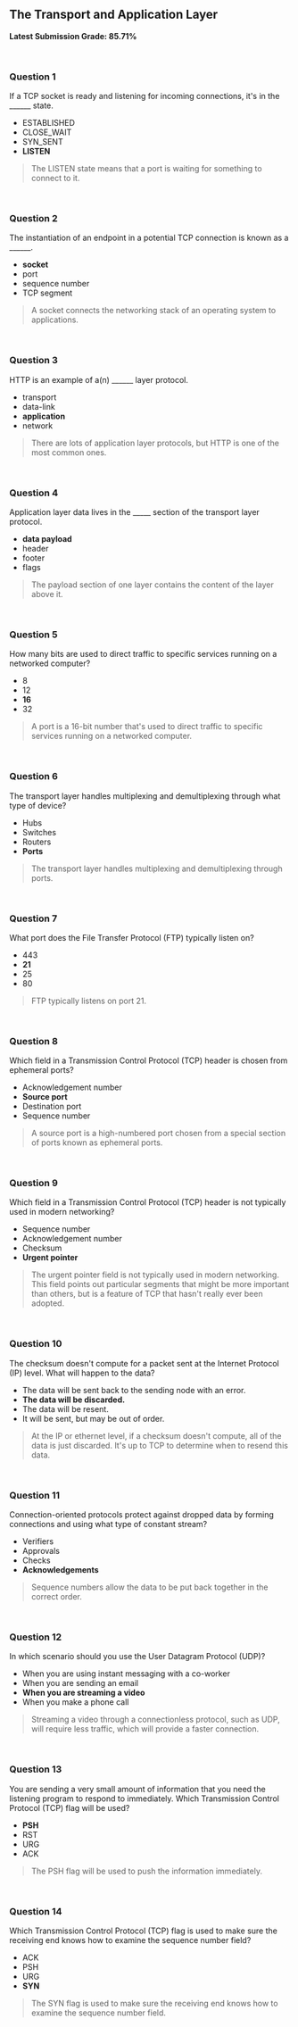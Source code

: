 ## The Transport and Application Layer

**Latest Submission Grade: 85.71%**

<br>

### Question 1

If a TCP socket is ready and listening for incoming connections, it's in the ______ state.

* ESTABLISHED
* CLOSE_WAIT
* SYN_SENT
* **LISTEN**

> The LISTEN state means that a port is waiting for something to connect to it.

<br>

### Question 2

The instantiation of an endpoint in a potential TCP connection is known as a ______.

* **socket**
* port
* sequence number
* TCP segment 

> A socket connects the networking stack of an operating system to applications.

<br>

### Question 3

HTTP is an example of a(n) ______ layer protocol.

* transport
* data-link
* **application**
* network 

> There are lots of application layer protocols, but HTTP is one of the most common ones.

<br>

### Question 4

Application layer data lives in the _____ section of the transport layer protocol.

* **data payload**
* header
* footer
* flags 

> The payload section of one layer contains the content of the layer above it.

<br>

### Question 5

How many bits are used to direct traffic to specific services running on a networked computer?

* 8
* 12
* **16**
* 32 

> A port is a 16-bit number that's used to direct traffic to specific services running on a networked computer.

<br>

### Question 6

The transport layer handles multiplexing and demultiplexing through what type of device?

* Hubs
* Switches
* Routers
* **Ports** 

> The transport layer handles multiplexing and demultiplexing through ports.

<br>

### Question 7

What port does the File Transfer Protocol (FTP) typically listen on?

* 443
* **21**
* 25
* 80 

> FTP typically listens on port 21.

<br>

### Question 8

Which field in a Transmission Control Protocol (TCP) header is chosen from ephemeral ports?

* Acknowledgement number
* **Source port**
* Destination port
* Sequence number 

> A source port is a high-numbered port chosen from a special section of ports known as ephemeral ports.

<br>

### Question 9

Which field in a Transmission Control Protocol (TCP) header is not typically used in modern networking?

* Sequence number
* Acknowledgement number
* Checksum
* **Urgent pointer**

> The urgent pointer field is not typically used in modern networking. This field points out particular segments that might be more important than others, but is a feature of TCP that hasn't really ever been adopted.

<br>

### Question 10

The checksum doesn't compute for a packet sent at the Internet Protocol (IP) level. What will happen to the data?

* The data will be sent back to the sending node with an error.
* **The data will be discarded.**
* The data will be resent.
* It will be sent, but may be out of order. 

> At the IP or ethernet level, if a checksum doesn't compute, all of the data is just discarded.  It's up to TCP to determine when to resend this data.

<br>

### Question 11

Connection-oriented protocols protect against dropped data by forming connections and using what type of constant stream?

* Verifiers
* Approvals
* Checks
* **Acknowledgements**

> Sequence numbers allow the data to be put back together in the correct order.

<br>

### Question 12

In which scenario should you use the User Datagram Protocol (UDP)?

* When you are using instant messaging with a co-worker 
* When you are sending an email
* **When you are streaming a video**
* When you make a phone call 

>  Streaming a video through a connectionless protocol, such as UDP, will require less traffic, which will provide a faster connection.

<br>

### Question 13

You are sending a very small amount of information that you need the listening program to respond to immediately. Which Transmission Control Protocol (TCP) flag will be used?

* **PSH**
* RST
* URG
* ACK 

>The PSH flag will be used to push the information immediately.

<br>

### Question 14

Which Transmission Control Protocol (TCP) flag is used to make sure the receiving end knows how to examine the sequence number field?

* ACK
* PSH
* URG
* **SYN**

> The SYN flag is used to make sure the receiving end knows how to examine the sequence number field.
